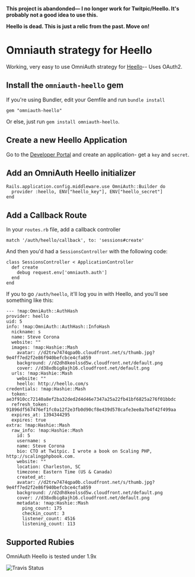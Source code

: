 **This project is abandonded— I no longer work for Twitpic/Heello. It's probably not a good idea to use this.**


**Heello is dead. This is just a relic from the past. Move on!**

# Omniauth strategy for Heello

Working, very easy to use OmniAuth strategy for [Heello](https://heello.com)-- Uses OAuth2.

## Install the `omniauth-heello` gem

If you're using Bundler, edit your Gemfile and run `bundle install`

    gem "omniauth-heello"

Or else, just run `gem install omniauth-heello`.

## Create a new Heello Application
Go to the [Developer Portal](https://developer.heello.com/) and create an application- get a `key` and `secret`.

## Add an OmniAuth Heello initializer

    Rails.application.config.middleware.use OmniAuth::Builder do
      provider :heello, ENV["heello_key"], ENV["heello_secret"]
    end

## Add a Callback Route

In your `routes.rb` file, add a callback controller

    match '/auth/heello/callback', to: 'sessions#create'

And then you'd had a `SessionsController` with the following code:

    class SessionsController < ApplicationController
      def create
        debug request.env['omniauth.auth']
      end
    end

If you to go `/auth/heello`, it'll log you in with Heello, and you'll see something like this:

    --- !map:OmniAuth::AuthHash 
    provider: heello
    uid: 5
    info: !map:OmniAuth::AuthHash::InfoHash 
      nickname: s
      name: Steve Corona
      website: ""
      images: !map:Hashie::Mash 
        avatar: //d2trw7474qpa0b.cloudfront.net/s/thumb.jpg?9e4ff7ed2f2e86f940befcbce4cfa859
        background: //d2dh8keolssd5w.cloudfront.net/default.png
        cover: //d38xdbig8ajh16.cloudfront.net/default.png
      urls: !map:Hashie::Mash 
        website: ""
        heello: http://heello.com/s
    credentials: !map:Hashie::Mash 
      token: ae3f910cc72140a8ef2ba32ded2d4d46e7347a25a22fb41bf6825a276f01bbdc
      refresh_token: 91896df567476ef1fc0a12f2e3fb0d90cf8e439d578cafe3ee8a7b4f42f499aa
      expires_at: 1394344295
      expires: true
    extra: !map:Hashie::Mash 
      raw_info: !map:Hashie::Mash 
        id: 5
        username: s
        name: Steve Corona
        bio: CTO at Twitpic. I wrote a book on Scaling PHP, http://scalingphpbook.com.
        website: ""
        location: Charleston, SC
        timezone: Eastern Time (US & Canada)
        created_at: 
        avatar: //d2trw7474qpa0b.cloudfront.net/s/thumb.jpg?9e4ff7ed2f2e86f940befcbce4cfa859
        background: //d2dh8keolssd5w.cloudfront.net/default.png
        cover: //d38xdbig8ajh16.cloudfront.net/default.png
        metadata: !map:Hashie::Mash 
          ping_count: 175
          checkin_count: 3
          listener_count: 4516
          listening_count: 113

## Supported Rubies

OmniAuth Heello is tested under 1.9x

![Travis Status](https://secure.travis-ci.org/stevecorona/omniauth-heello.png)
